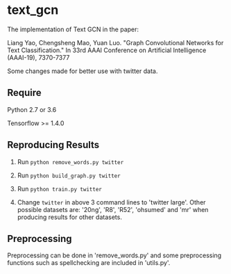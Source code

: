 # text_gcn

The implementation of Text GCN in the paper:

Liang Yao, Chengsheng Mao, Yuan Luo. "Graph Convolutional Networks for Text Classification." In 33rd AAAI Conference on Artificial Intelligence (AAAI-19), 7370-7377

Some changes made for better use with twitter data.

## Require

Python 2.7 or 3.6

Tensorflow >= 1.4.0

## Reproducing Results

1. Run `python remove_words.py twitter`

2. Run `python build_graph.py twitter`

3. Run `python train.py twitter`

4. Change `twitter` in above 3 command lines to 'twitter large'. Other possible datasets are: '20ng', 'R8', 'R52', 'ohsumed' and 'mr' when producing results for other datasets.

## Preprocessing

Preprocessing can be done in 'remove_words.py' and some preprocessing functions such as spellchecking are included in 'utils.py'.
